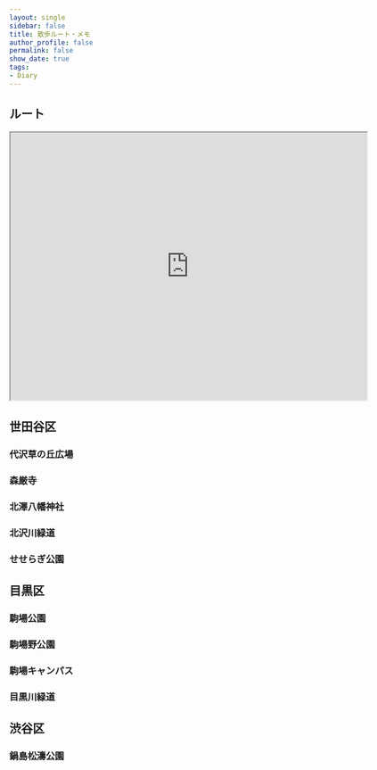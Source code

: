 ```yaml
---
layout: single
sidebar: false
title: 散歩ルート・メモ
author_profile: false
permalink: false
show_date: true
tags:
- Diary
---
```


## ルート
<iframe src="https://www.google.com/maps/d/u/0/embed?mid=1IQvydSRgguexOTNPr9G351_dmyAifoeC" width="640" height="480"></iframe>

## 世田谷区
### 代沢草の丘広場
### 森厳寺
### 北澤八幡神社
### 北沢川緑道
### せせらぎ公園

## 目黒区
### 駒場公園
### 駒場野公園
### 駒場キャンパス
### 目黒川緑道

## 渋谷区
### 鍋島松濤公園